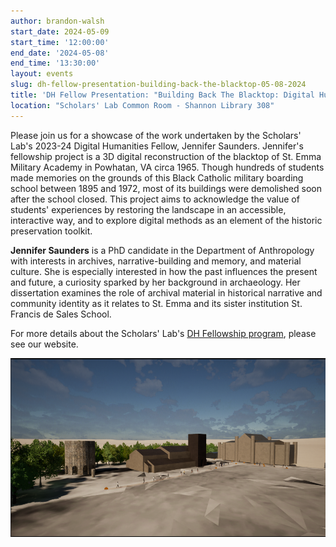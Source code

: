 ```yaml
---
author: brandon-walsh
start_date: 2024-05-09
start_time: '12:00:00'
end_date: '2024-05-08'
end_time: '13:30:00'
layout: events
slug: dh-fellow-presentation-building-back-the-blacktop-05-08-2024
title: 'DH Fellow Presentation: "Building Back The Blacktop: Digital Humanities, Historic Preservation, and Activating the Archive"'
location: "Scholars' Lab Common Room - Shannon Library 308"
---
```

Please join us for a showcase of the work undertaken by the Scholars' Lab's 2023-24 Digital Humanities Fellow, Jennifer Saunders. Jennifer's fellowship project is a 3D digital reconstruction of the blacktop of St. Emma Military Academy in Powhatan, VA circa 1965. Though hundreds of students made memories on the grounds of this Black Catholic military boarding school between 1895 and 1972, most of its buildings were demolished soon after the school closed. This project aims to acknowledge the value of students' experiences by restoring the landscape in an accessible, interactive way, and to explore digital methods as an element of the historic preservation toolkit.

**Jennifer Saunders** is a PhD candidate in the Department of Anthropology with interests in archives, narrative-building and memory, and material culture. She is especially interested in how the past influences the present and future, a curiosity sparked by her background in archaeology. Her dissertation examines the role of archival material in historical narrative and community identity as it relates to St. Emma and its sister institution St. Francis de Sales School.

For more details about the Scholars' Lab's [DH Fellowship program](https://scholarslab.lib.virginia.edu/digital-humanities-fellows/), please see our website.

![image of VR project in process to reconstruct the laptop](/assets/img/saunders.png)